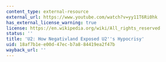 ```yaml
---
content_type: external-resource
external_url: https://www.youtube.com/watch?v=yy11T6Ri0hk
has_external_license_warning: true
license: https://en.wikipedia.org/wiki/All_rights_reserved
status: ''
title: 'U2: How Negativland Exposed U2''s Hypocrisy'
uid: 18af7b1e-e00d-47ec-b7a8-84419ea2f47b
wayback_url: ''
---
```

